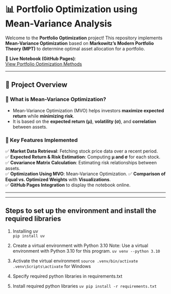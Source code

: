 # 📊 Portfolio Optimization using Mean-Variance Analysis

Welcome to the **Portfolio Optimization** project! This repository implements **Mean-Variance Optimization** based on **Markowitz’s Modern Portfolio Theory (MPT)** to determine optimal asset allocation for a portfolio.

🔗 **Live Notebook (GitHub Pages)**:  
 [View Portfolio Optimization Methods](https://armanddevacc.github.io/portfolio-optimization/portfolio-optimization-methods.html)

---

## 📌 Project Overview

### **🔹 What is Mean-Variance Optimization?**
- Mean-Variance Optimization (MVO) helps investors **maximize expected return** while **minimizing risk**.
- It is based on the **expected return (μ)**, **volatility (σ)**, and **correlation** between assets.

### **🔹 Key Features Implemented**
✅ **Market Data Retrieval**: Fetching stock price data over a recent period.  
✅ **Expected Return & Risk Estimation**: Computing **μ and σ** for each stock.  
✅ **Covariance Matrix Calculation**: Estimating risk relationships between assets.  
✅ **Optimization Using MVO**: Mean-Variance Optimization.
✅ **Comparison of Equal vs. Optimized Weights** with **Visualizations**.  
✅ **GitHub Pages Integration** to display the notebook online.  

---

---

## Steps to set up the environment and install the required libraries
1. Installing uv                            
    `pip install uv`

2. Create a virtual environment with Python 3.10 
    Note: Use a virtual environment with Python 3.10 for this program.
    `uv venv --python 3.10`

3. Activate the virtual environment
    `source .venv/bin/activate`
    `.venv\Scripts\activate` for Windows

4. Specify required python libraries in requirements.txt

5. Install required python libraries 
    `uv pip install -r requirements.txt`



